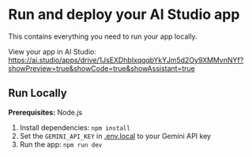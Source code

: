 # Run and deploy your AI Studio app

This contains everything you need to run your app locally.

View your app in AI Studio: https://ai.studio/apps/drive/1JsEXDhbIxqqqbYkYJm5d2Oy9XMMvnNYf?showPreview=true&showCode=true&showAssistant=true

## Run Locally

**Prerequisites:**  Node.js


1. Install dependencies:
   `npm install`
2. Set the `GEMINI_API_KEY` in [.env.local](.env.local) to your Gemini API key
3. Run the app:
   `npm run dev`
